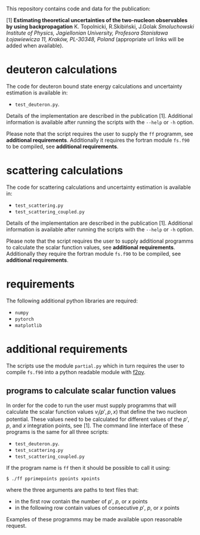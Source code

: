This repository contains code and data for the publication:

[1] **Estimating theoretical uncertainties of the two-nucleon observables
by using backpropagation**
K. Topolnicki, R.Skibiński, J.Golak
*Smoluchowski Institute of Physics, Jagiellonian University, Profesora Stanisława Łojawiewicza 11, Kraków, PL-30348, Poland*
(appropriate url links will be added when available).

# deuteron calculations

The code for deuteron bound state energy calculations and uncertainty estimation is available
in:

- `test_deuteron.py`. 

Details of the implementation are described in the publication [1]. Additional
information is available after running the scripts with the  `--help` or `-h` option.

Please note that the script requires the user to supply the `ff` programm, see **additional requirements**. 
Additionally it requires the fortran module `fs.f90` to be compiled, see **additional requirements**.

# scattering calculations

The code for scattering calculations and uncertainty estimation is available
in:

- `test_scattering.py`
- `test_scattering_coupled.py`


Details of the implementation are described in the publication [1]. Additional
information is available after running the scripts with the  `--help` or `-h` option.

Please note that the script requires the user to supply additional
programms to calculate the scalar function values, see **additional requirements**. 
Additionally they require the fortran module `fs.f90` to be compiled, see **additional requirements**.

# requirements

The following additional python libraries are required:

- `numpy`
- `pytorch`
- `matplotlib`

# additional requirements

The scripts use the module `partial.py` which in turn requires the
user to compile `fs.f90` into a python readable module with [f2py](https://numpy.org/doc/stable/f2py/).

## programs to calculate scalar function values

In order for the code to run the user must supply programms that will calculate
the scalar function values $v_{i}(p' , p , x)$ that define the two nucleon potential.
These values need to be calculated for different values of the $p'$, $p$, and $x$ 
integration points, see [1]. The command line interface of these programs is the same
for all three scripts:

- `test_deuteron.py`. 
- `test_scattering.py`
- `test_scattering_coupled.py`

If the program name is `ff` then it should be possible to call it using:

```
$ ./ff pprimepoints ppoints xpoints
```

where the three arguments are paths to text files that:

- in the first row contain the number of $p'$, $p$, or $x$ points
- in the following row contain values of consecutive $p'$, $p$, or $x$ points 

Examples of these programms may be made available upon reasonable request.
